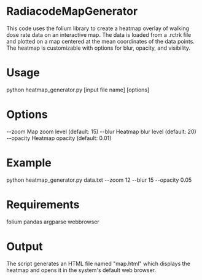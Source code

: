 # RadiacodeMapGenerator
This code uses the folium library to create a heatmap overlay of walking dose rate data on an interactive map. The data is loaded from a .rctrk file and plotted on a map centered at the mean coordinates of the data points. The heatmap is customizable with options for blur, opacity, and visibility.

# Usage

python heatmap_generator.py [input file name] [options]
# Options

--zoom       Map zoom level (default: 15)
--blur       Heatmap blur level (default: 20)
--opacity    Heatmap opacity (default: 0.01)
# Example

python heatmap_generator.py data.txt --zoom 12 --blur 15 --opacity 0.05

# Requirements
folium
pandas
argparse
webbrowser

# Output
The script generates an HTML file named "map.html" which displays the heatmap and opens it in the system's default web browser.
